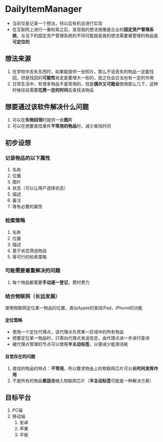 # DailyItemManager

- 当前仅是记录一个想法，待以后有机会进行实现
- 在互联网上进行一番检索之后，发现我的想法很像是企业的**固定资产管理系统**，与当下的固定资产管理系统的不同可能就是我的想法需要被管理的物品是**可定位的**

## 想法来源

1. 在学校中丢失东西时，如果能提供一张照片，那么不说丢失的物品一定能找回，但是找回的**可能性**肯定是要增大一些的，放之社会应当也有一定的作用
2. 日常生活中，有很多物品不是常用的，但是**偶尔又可能会**使用那么几下，这种时候往往需要**花费一定的时间**去查找该物品

## 想要通过该软件解决什么问题

1. 可以在**失物招领**时提供一张**图片**
2. 可以在想要查找某件**不常用的物品**时，减少查找时间

## 初步设想

### 记录物品的以下属性

1. 名称
2. 位置
3. 图片
4. 状态（可以让用户选择状态）
5. 描述
6. 备注
7. 等有必要的属性

### 检索策略

1. 名称
2. 位置
3. 描述
4. 基于状态筛选物品
5. 等可行的检索策略

### 可能需要着重解决的问题

1. 每个物品都需要**手动逐一登记**，费时费力

### 结合物联网（长远发展）

使用物联网定位某一物品的位置，类似Apple的查找iPad，iPhone的功能

#### 定位策略

- 使用一个定位代理点，该代理点负责某一区域中的所有物品
- 想要定位某一物品时，只需向代理点发送信息，由代理点进一步进行查询
- 被代理点管理的节点可以使用**半主动标签**，以便减少能源消耗

#### 自觉存在的问题

1. 查找的物品的特点：**不常用**，所以要求物品上的物联网芯片可以**长时间发挥作用**
2. 不是所有的物品**都适合**植入物联网芯片（**半主动标签**可能是一种解决方案）

## 目标平台

1. PC端
2. 移动端
    1. 安卓
    2. 苹果
    3. 平板
